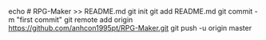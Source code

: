 echo # RPG-Maker >> README.md
git init
git add README.md
git commit -m "first commit"
git remote add origin https://github.com/anhcon1995pt/RPG-Maker.git
git push -u origin master
